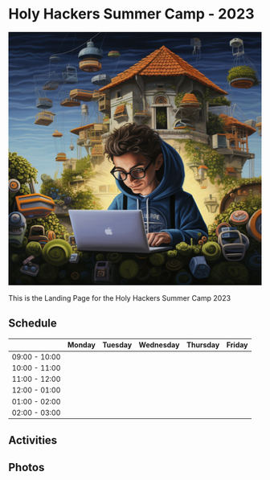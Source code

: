 # Holy Hackers Summer Camp - 2023

![Landing Image](carlo_acutis.png)

This is the Landing Page for the Holy Hackers Summer Camp 2023

## Schedule

|               | Monday | Tuesday | Wednesday | Thursday | Friday |
|---------------|--------|---------|-----------|----------|--------|
| 09:00 - 10:00 |        |         |           |          |        |
| 10:00 - 11:00 |        |         |           |          |        |
| 11:00 - 12:00 |        |         |           |          |        |
| 12:00 - 01:00 |        |         |           |          |        |
| 01:00 - 02:00 |        |         |           |          |        |
| 02:00 - 03:00 |        |         |           |          |        |



## Activities


## Photos
